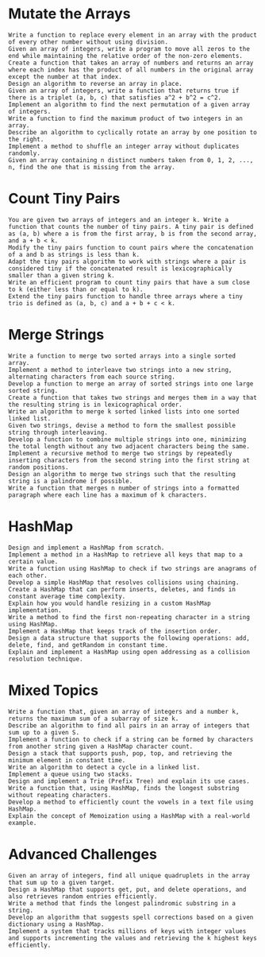 # Mutate the Arrays

    Write a function to replace every element in an array with the product of every other number without using division.
    Given an array of integers, write a program to move all zeros to the end while maintaining the relative order of the non-zero elements.
    Create a function that takes an array of numbers and returns an array where each index has the product of all numbers in the original array except the number at that index.
    Design an algorithm to reverse an array in place.
    Given an array of integers, write a function that returns true if there is a triplet (a, b, c) that satisfies a^2 + b^2 = c^2.
    Implement an algorithm to find the next permutation of a given array of integers.
    Write a function to find the maximum product of two integers in an array.
    Describe an algorithm to cyclically rotate an array by one position to the right.
    Implement a method to shuffle an integer array without duplicates randomly.
    Given an array containing n distinct numbers taken from 0, 1, 2, ..., n, find the one that is missing from the array.

# Count Tiny Pairs

    You are given two arrays of integers and an integer k. Write a function that counts the number of tiny pairs. A tiny pair is defined as (a, b) where a is from the first array, b is from the second array, and a + b < k.
    Modify the tiny pairs function to count pairs where the concatenation of a and b as strings is less than k.
    Adapt the tiny pairs algorithm to work with strings where a pair is considered tiny if the concatenated result is lexicographically smaller than a given string k.
    Write an efficient program to count tiny pairs that have a sum close to k (either less than or equal to k).
    Extend the tiny pairs function to handle three arrays where a tiny trio is defined as (a, b, c) and a + b + c < k.

# Merge Strings

    Write a function to merge two sorted arrays into a single sorted array.
    Implement a method to interleave two strings into a new string, alternating characters from each source string.
    Develop a function to merge an array of sorted strings into one large sorted string.
    Create a function that takes two strings and merges them in a way that the resulting string is in lexicographical order.
    Write an algorithm to merge k sorted linked lists into one sorted linked list.
    Given two strings, devise a method to form the smallest possible string through interleaving.
    Develop a function to combine multiple strings into one, minimizing the total length without any two adjacent characters being the same.
    Implement a recursive method to merge two strings by repeatedly inserting characters from the second string into the first string at random positions.
    Design an algorithm to merge two strings such that the resulting string is a palindrome if possible.
    Write a function that merges n number of strings into a formatted paragraph where each line has a maximum of k characters.

# HashMap

    Design and implement a HashMap from scratch.
    Implement a method in a HashMap to retrieve all keys that map to a certain value.
    Write a function using HashMap to check if two strings are anagrams of each other.
    Develop a simple HashMap that resolves collisions using chaining.
    Create a HashMap that can perform inserts, deletes, and finds in constant average time complexity.
    Explain how you would handle resizing in a custom HashMap implementation.
    Write a method to find the first non-repeating character in a string using HashMap.
    Implement a HashMap that keeps track of the insertion order.
    Design a data structure that supports the following operations: add, delete, find, and getRandom in constant time.
    Explain and implement a HashMap using open addressing as a collision resolution technique.

# Mixed Topics

    Write a function that, given an array of integers and a number k, returns the maximum sum of a subarray of size k.
    Describe an algorithm to find all pairs in an array of integers that sum up to a given S.
    Implement a function to check if a string can be formed by characters from another string given a HashMap character count.
    Design a stack that supports push, pop, top, and retrieving the minimum element in constant time.
    Write an algorithm to detect a cycle in a linked list.
    Implement a queue using two stacks.
    Design and implement a Trie (Prefix Tree) and explain its use cases.
    Write a function that, using HashMap, finds the longest substring without repeating characters.
    Develop a method to efficiently count the vowels in a text file using HashMap.
    Explain the concept of Memoization using a HashMap with a real-world example.

# Advanced Challenges

    Given an array of integers, find all unique quadruplets in the array that sum up to a given target.
    Design a HashMap that supports get, put, and delete operations, and also retrieves random entries efficiently.
    Write a method that finds the longest palindromic substring in a string.
    Develop an algorithm that suggests spell corrections based on a given dictionary using a HashMap.
    Implement a system that tracks millions of keys with integer values and supports incrementing the values and retrieving the k highest keys efficiently.